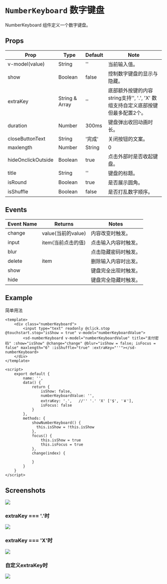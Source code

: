 # `NumberKeyboard` 数字键盘
NumberKeyboard 组件定义一个数字键盘。

## Props
| Prop | Type | Default | Note |
|---|---|---|---|
| v-model(value) | String | '' | 当前输入值。
| show | Boolean | false | 控制数字键盘的显示与隐藏。
| extraKey | String & Array | '' | 底部额外按键的内容 string支持'', '.', 'X'  数组支持自定义底部按键但最多配置2个。
| duration | Number | 300ms | 键盘弹出收回动画时长。
| closeButtonText | String | '完成' | 关闭按钮的文案。
| maxlength | Number | String | 0 | 输入值最大长度。
| hideOnclickOutside | Boolean | true | 点击外部时是否收起键盘。
| title | String | '' | 键盘的标题。
| isRound | Boolean | true | 是否展示圆角。
| isShuffle | Boolean | false | 是否打乱数字顺序。

## Events
| Event Name | Returns | Notes |
|---|---|---|
| change | value(当前的value) | 内容改变时触发。
| input | item(当前点击的值) | 点击输入内容时触发。
| blur |  | 点击隐藏密码时触发。
| delete | item | 删除输入内容时出发。
| show |  | 键盘完全出现时触发。
| hide |  | 键盘完全隐藏时触发。

<!--
## Methods
None.

## Static Props
None.

## Static Methods
None.
-->

## Example
简单用法
```
<template>
    <div class="numberKeyboard">
        <input type="text" readonly @click.stop @touchstart.stop="isShow = true" v-model="numberKeyboardValue">
        <sd-numberKeyboard v-model="numberKeyboardValue" title="支付密码" :show="isShow" @change="change" @blur="isShow = false; isFocus = false" maxlength="6" :isShuffle="true" :extraKey="''"></sd-numberKeyboard>
    </div>
</template>

<script>
    export default {
        name: '',
        data() {
            return {
                isShow: false,
                numberKeyboardValue: '',
                extraKey: '.',   //'' '.' 'X' ['$', '￥'],
                isFocus: false
            }
        },
        methods: {
            showNumberKeyboard() {
              this.isShow = !this.isShow
            },
            focus() {
                this.isShow = true
                this.isFocus = true
            },
            change(index) {

            }
        }
    }
</script>

```
## Screenshots
![](https://rightinhome.oss-cn-hangzhou.aliyuncs.com/jlbk_xcx/2020/08/10/1597039108025.gif)

 ### extraKey === '.'时
 ![](https://rightinhome.oss-cn-hangzhou.aliyuncs.com/jlbk_xcx/2020/08/10/1597039521799.png)
 
  ### extraKey === 'X'时
 ![](https://rightinhome.oss-cn-hangzhou.aliyuncs.com/jlbk_xcx/2020/08/10/1597040008922.png)
 
  ### 自定义extraKey时
 ![](https://rightinhome.oss-cn-hangzhou.aliyuncs.com/jlbk_xcx/2020/08/10/1597039533535.png)
 
